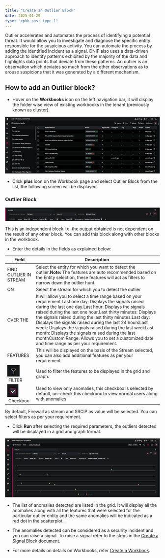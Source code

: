 ```yaml
---
title: "Create an Outlier Block"
date: 2025-01-29
type: "epkb_post_type_1"
---
```


  
Outlier accelerates and automates the process of identifying a potential threat. It would allow you to investigate and diagnose the specific entity responsible for the suspicious activity. You can automate the process by adding the identified incident as a signal. DNIF also uses a data-driven approach to identify patterns exhibited by the majority of the data and highlights data points that deviate from these patterns. An outlier is an observation which deviates so much from the other observations as to arouse suspicions that it was generated by a different mechanism.

## **How to add an Outlier block?**

- Hover on the **Workbooks** icon on the left navigation bar, it will display the folder wise view of existing workbooks in the tenant (previously known as cluster).

![image 1-Dec-21-2023-05-12-27-6411-AM](./images-Create%20an%20Outlier%20Block/Create-an-Outlier-Block-1.png)

- Click **plus** icon on the Workbook page and select Outlier Block from the list, the following screen will be displayed.

### **Outlier Block**

![image 2-Dec-21-2023-05-12-44-5744-AM](./images-Create%20an%20Outlier%20Block/Create-an-Outlier-Block-2.png)

This is an independent block i.e. the output obtained is not dependent on the result of any other block. You can add this block along with other blocks in the workbook.

- Enter the details in the fields as explained below:

| **Field** | **Description** |
| --- | --- |
| FIND OUTLIER IN STREAM | Select the entity for which you want to detect the outlier.**Note:** The features are auto recommended based on the Entity selection, these features will act as filters to narrow down the outlier hunt. |
| ON | Select the stream for which you to detect the outlier |
| OVER THE | It will allow you to select a time range based on your requirement.Last one day: Displays the signals raised during the last one day.Last hour: Displays the signals raised during the last one hour.Last thirty minutes: Displays the signals raised during the last thirty minutes.Last day: Displays the signals raised during the last 24 hoursLast week: Displays the signals raised during the last weekLast month: Displays the signals raised during the last monthCustom Range: Allows you to set a customized date and time range as per your requirement. |
| FEATURES | This will be displayed on the basis of the Stream selected, you can also add additional features as per your requirement. |
| ![image 3-Dec-21-2023-05-13-03-4211-AM](./images-Create%20an%20Outlier%20Block/Create-an-Outlier-Block-3.png) FILTER | Used to filter the features to be displayed in the grid and graph. |
| ![image 4-Dec-21-2023-05-13-13-9077-AM](./images-Create%20an%20Outlier%20Block/Create-an-Outlier-Block-4.png) Checkbox | Used to view only anomalies, this checkbox is selected by default, un-check this checkbox to view normal users along with anomalies |

By default, Firewall as stream and SRCIP as value will be selected. You can select filters as per your requirement.

- Click **Run** after selecting the required parameters, the outliers detected will be displayed in a grid and graph format.

![image 5-Dec-21-2023-05-13-34-5712-AM](./images-Create%20an%20Outlier%20Block/Create-an-Outlier-Block-5.png)

- The list of anomalies detected are listed in the grid. It will display all the anomalies along with all the features that were selected for the particular outlier entity and the same anomalies will be indicated as a red dot in the scatterplot.

- The anomalies detected can be considered as a security incident and you can raise a signal. To raise a signal refer to the steps in the [Create a Signal Block](https://dnif.it/kb/hunting-with-workbooks/getting-started-hunting-with-workbooks/create-a-signal-block/) document.

- For more details on details on Workbooks, refer [Create a Workbook](https://dnif.it/kb/hunting-with-workbooks/getting-started-hunting-with-workbooks/how-to-create-a-workbook-2/).
